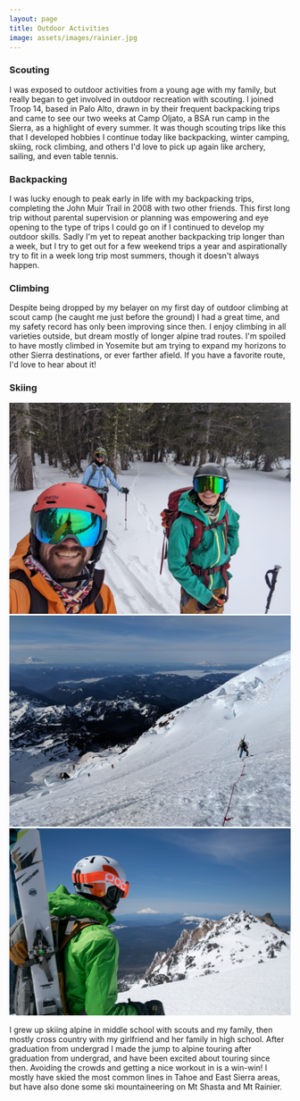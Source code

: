 ```yaml
---
layout: page
title: Outdoor Activities
image: assets/images/rainier.jpg
---
```


### Scouting 
I was exposed to outdoor activities from a young age with my family, but really began to get involved in outdoor recreation with scouting. I joined Troop 14, based in Palo Alto, drawn in by their frequent backpacking trips and came to see our two weeks at Camp Oljato, a BSA run camp in the Sierra, as a highlight of every summer. It was though scouting trips like this that I developed hobbies I continue today like backpacking, winter camping, skiing, rock climbing, and others I'd love to pick up again like archery, sailing, and even table tennis. 

### Backpacking
I was lucky enough to peak early in life with my backpacking trips, completing the John Muir Trail in 2008 with two other friends. This first long trip without parental supervision or planning was empowering and eye opening to the type of trips I could go on if I continued to develop my outdoor skills. Sadly I'm yet to repeat another backpacking trip longer than a week, but I try to get out for a few weekend trips a year and aspirationally try to fit in a week long trip most summers, though it doesn't always happen. 

### Climbing
Despite being dropped by my belayer on my first day of outdoor climbing at scout camp (he caught me just before the ground) I had a great time, and my safety record has only been improving since then. I enjoy climbing in all varieties outside, but dream mostly of longer alpine trad routes. I'm spoiled to have mostly climbed in Yosemite but am trying to expand my horizons to other Sierra destinations, or ever farther afield. If you have a favorite route, I'd love to hear about it!

### Skiing 

<div class="box alt">
  <div class="row 50% uniform">
    <div class="4u"><span class="image fit"><img src="assets/images/ski1.jpg" alt="" /></span></div>
    <div class="4u"><span class="image fit"><img src="assets/images/rainier2.jpg" alt="" /></span></div>
    <div class="4u$"><span class="image fit"><img src="assets/images/photos3.jpg" alt="" /></span></div>
  </div>
</div>

I grew up skiing alpine in middle school with scouts and my family, then mostly cross country with my girlfriend and her family in high school. After graduation from undergrad I made the jump to alpine touring after graduation from undergrad, and have been excited about touring since then. Avoiding the crowds and getting a nice workout in is a win-win! I mostly have skied the most common lines in Tahoe and East Sierra areas, but have also done some ski mountaineering on Mt Shasta and Mt Rainier. 